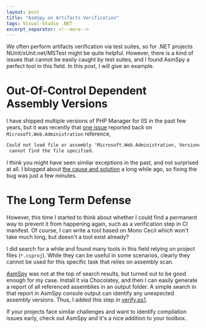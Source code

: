 ```yaml
---
layout: post
title: "AsmSpy on Artifacts Verification"
tags: Visual-Studio .NET
excerpt_separator: <!--more-->
---
```


We often perform artifacts verification via test suites, so for .NET projects NUnit/xUnit.net/MSTest might be quite helpful. However, there is a kind of issues that cannot be easily caught by test suites, and I found AsmSpy a perfect tool in this field. In this post, I will give an example.

<!--more-->

# Out-Of-Control Dependent Assembly Versions
I have shipped multiple versions of PHP Manager for IIS in the past few years, but it was recently that [one issue](https://github.com/phpmanager/phpmanager/issues/53) reported back on `Microsoft.Web.Administration` reference,

``` txt
Could not load file or assembly 'Microsoft.Web.Administration, Version=7.9.0.0, Culture=neutral, PublicKeyToken=31bf3856ad364e35' or one of its dependencies. The system
 cannot find the file specified.
```

I think you might have seen similar exceptions in the past, and not surprised at all. I blogged about [the cause and solution](https://halfblood.pro/whats-microsoft-web-administration-and-the-horrible-facts-you-should-know-b82f2c974da6) a long while ago, so fixing the bug was just a few minutes.

# The Long Term Defense
However, this time I started to think about whether I could find a permanent way to prevent it from happening again, such as a verification step in CI manifest. Of course, I can write a tool based on Mono Cecil which won't take much long, but doesn't a tool exist already?

I did search for a while and found many tools in this field relying on project files (`*.csproj`). While they can be useful in some scenarios, clearly they cannot be used for this specific task that relies on assembly scan.

[AsmSpy](https://github.com/mikehadlow/AsmSpy) was not at the top of search results, but turned out to be good enough for my case. Install it via Chocolatey, and then 
I can easily generate a report of all referenced assemblies in an output folder. A simple search in that report in AsmSpy console output can identify any unexpected assembly versions. Thus, I added this step in [verify.ps1](https://github.com/phpmanager/phpmanager/blob/v2.9/verify.ps1).

If your projects face similar challenges and want to identify compilation issues early, check out AsmSpy and it's a nice addition to your toolbox.